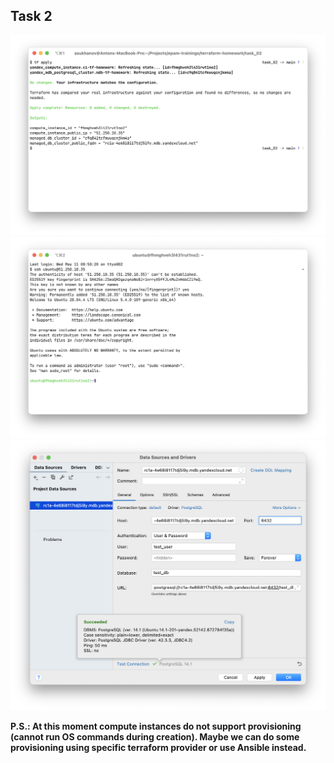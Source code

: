 ## Task 2

![](images/terraform_apply.png)
![](images/test_compute_instance_connection.png)
![](images/test_managed_db_connection.png)

**P.S.: At this moment compute instances do not support provisioning (cannot run OS commands during creation). Maybe we can do some provisioning using specific terraform provider or use Ansible instead.**
